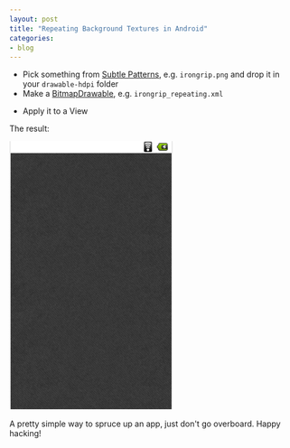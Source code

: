```yaml
---
layout: post
title: "Repeating Background Textures in Android"
categories:
- blog
---
```


* Pick something from [Subtle Patterns][sp], e.g. `irongrip.png` and
drop it in your `drawable-hdpi` folder
* Make a [BitmapDrawable][bd], e.g. `irongrip_repeating.xml`

<script src="https://gist.github.com/1708048.js?file=irongrip_repeating.xml">
</script>

* Apply it to a View

<script src="https://gist.github.com/1708048.js?file=main.xml">
</script>

The result:

![](/static/android-texture.png)

A pretty simple way to spruce up an app, just don't go overboard. Happy 
hacking!

[sp]: http://subtlepatterns.com/
[bd]: http://developer.android.com/reference/android/graphics/drawable/BitmapDrawable.html